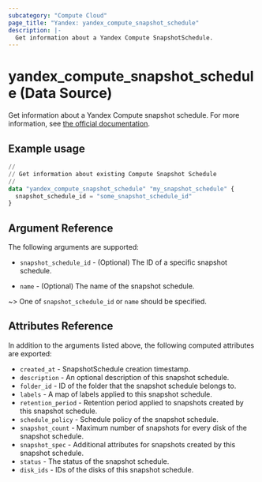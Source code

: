 ```yaml
---
subcategory: "Compute Cloud"
page_title: "Yandex: yandex_compute_snapshot_schedule"
description: |-
  Get information about a Yandex Compute SnapshotSchedule.
---
```


# yandex_compute_snapshot_schedule (Data Source)

Get information about a Yandex Compute snapshot schedule. For more information, see [the official documentation](https://yandex.cloud/docs/compute/concepts/snapshot-schedule).

## Example usage

```terraform
//
// Get information about existing Compute Snapshot Schedule
//
data "yandex_compute_snapshot_schedule" "my_snapshot_schedule" {
  snapshot_schedule_id = "some_snapshot_schedule_id"
}
```

## Argument Reference

The following arguments are supported:

* `snapshot_schedule_id` - (Optional) The ID of a specific snapshot schedule.

* `name` - (Optional) The name of the snapshot schedule.

~> One of `snapshot_schedule_id` or `name` should be specified.

## Attributes Reference

In addition to the arguments listed above, the following computed attributes are exported:

* `created_at` - SnapshotSchedule creation timestamp.
* `description` - An optional description of this snapshot schedule.
* `folder_id` - ID of the folder that the snapshot schedule belongs to.
* `labels` - A map of labels applied to this snapshot schedule.
* `retention_period` - Retention period applied to snapshots created by this snapshot schedule.
* `schedule_policy` - Schedule policy of the snapshot schedule.
* `snapshot_count` - Maximum number of snapshots for every disk of the snapshot schedule.
* `snapshot_spec` - Additional attributes for snapshots created by this snapshot schedule.
* `status` - The status of the snapshot schedule.
* `disk_ids` - IDs of the disks of this snapshot schedule.
